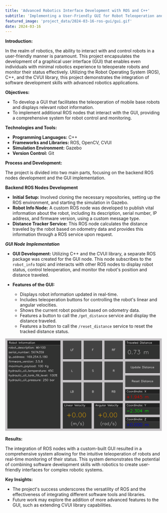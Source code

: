```yaml
---
title: 'Advanced Robotics Interface Development with ROS and C++'
subtitle: 'Implementing a User-Friendly GUI for Robot Teleoperation and Monitoring'
featured_image: 'project_data/2024-03-16-ros-gui/gui.gif'
date: 2024-03-16
---
```


**Introduction:**

In the realm of robotics, the ability to interact with and control robots in a user-friendly manner is paramount. This project encapsulates the development of a graphical user interface (GUI) that enables even individuals with minimal robotics experience to teleoperate robots and monitor their status effectively. Utilizing the Robot Operating System (ROS), C++, and the CVUI library, this project demonstrates the integration of software development skills with advanced robotics applications.

**Objectives:**

- To develop a GUI that facilitates the teleoperation of mobile base robots and displays relevant robot information.
- To implement additional ROS nodes that interact with the GUI, providing a comprehensive system for robot control and monitoring.

**Technologies and Tools:**

- **Programming Languages:** C++
- **Frameworks and Libraries:** ROS, OpenCV, CVUI
- **Simulation Environment:** Gazebo
- **Version Control:** Git

**Process and Development:**

The project is divided into two main parts, focusing on the backend ROS nodes development and the GUI implementation.

**Backend ROS Nodes Development**

- **Initial Setup:** Involved cloning the necessary repositories, setting up the ROS environment, and starting the simulation in Gazebo.
- **Robot Info Node:** A custom ROS node was developed to publish vital information about the robot, including its description, serial number, IP address, and firmware version, using a custom message type.
- **Distance Tracker Service:** This ROS node calculates the distance traveled by the robot based on odometry data and provides this information through a ROS service upon request.

***GUI Node Implementation***

- **GUI Development:** Utilizing C++ and the CVUI library, a separate ROS package was created for the GUI node. This node subscribes to the `robot_info` topic and interacts with other ROS nodes to display robot status, control teleoperation, and monitor the robot's position and distance traveled.

- **Features of the GUI:** 
    - Displays robot information updated in real-time.
    - Includes teleoperation buttons for controlling the robot's linear and angular velocities.
    - Shows the current robot position based on odometry data.
    - Features a button to call the `/get_distance` service and display the distance traveled.
    - Features a button to call the `/reset_distance` service to reset the tracked distance status.

![](/project_data/2024-03-16-ros-gui/gui.gif)

**Results:**

The integration of ROS nodes with a custom-built GUI resulted in a comprehensive system allowing for the intuitive teleoperation of robots and real-time monitoring of their status. This system demonstrates the potential of combining software development skills with robotics to create user-friendly interfaces for complex robotic systems.

**Key Insights:**

- The project's success underscores the versatility of ROS and the effectiveness of integrating different software tools and libraries.
- Future work may explore the addition of more advanced features to the GUI, such as extending CVUI library capabilities.
